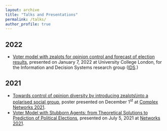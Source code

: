 ```yaml
---
layout: archive
title: "Talks and Presentations"
permalink: /talks/
author_profile: true
---
```


## 2022
* [Voter model with zealots for opinion control and forecast of election results](../files/talk_IDS.pdf), presented on January 7, 2022 at University College London, for the Information and Decision Systems research group ([IDS](https://www.ucl.ac.uk/computer-science/research/research-groups/information-and-decision-systems-ids).)

## 2021
* [Towards control of opinion diversity by introducing zealots\\into a polarised social group](../files/poster_complexnet21.pdf), poster presented on December 1<sup>st</sup> at [Complex Networks 2021](https://complexnetworks.org/).
* [Voter Model with Stubborn Agents: from Theoretical Solutions to Prediction of Political Elections](../files/talk_networks21.pdf), presented on July 5, 2021 at [Networks 2021](https://networks2021.net/).